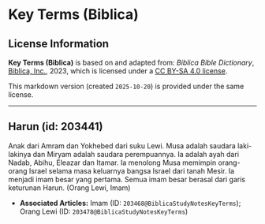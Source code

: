 # Key Terms (Biblica)

## License Information

**Key Terms (Biblica)** is based on and adapted from: _Biblica Bible Dictionary_, [Biblica, Inc.](https://www.biblica.com/), 2023, which is licensed under a [CC BY-SA 4.0 license](https://creativecommons.org/licenses/by-sa/4.0/legalcode.en).

This markdown version (created `2025-10-20`) is provided under the same license.



--------------------------------

## Harun (id: 203441)

Anak dari Amram dan Yokhebed dari suku Lewi. Musa adalah saudara laki\-lakinya dan Miryam adalah saudara perempuannya. Ia adalah ayah dari Nadab, Abihu, Eleazar dan Itamar. Ia menolong Musa memimpin orang\-orang Israel selama masa keluarnya bangsa Israel dari tanah Mesir. Ia menjadi imam besar yang pertama. Semua imam besar berasal dari garis keturunan Harun. (Orang Lewi, Imam)

* **Associated Articles:** Imam (ID: `203468@BiblicaStudyNotesKeyTerms`); Orang Lewi (ID: `203478@BiblicaStudyNotesKeyTerms`)

